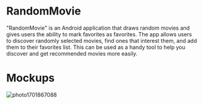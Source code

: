 # RandomMovie
"RandomMovie" is an Android application that draws random movies and gives users the ability to mark favorites as favorites. The app allows users to discover randomly selected movies, find ones that interest them, and add them to their favorites list. This can be used as a handy tool to help you discover and get recommended movies more easily.

# Mockups
<p align="center">

![photo1701867088](https://github.com/YokubovMukhammadali/randommovie-android/assets/119654152/d94f5379-2000-4a3d-a5f4-06d251d6a925)
